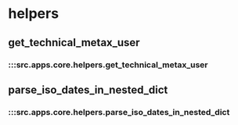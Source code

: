 # helpers

## get_technical_metax_user

### :::src.apps.core.helpers.get_technical_metax_user

## parse_iso_dates_in_nested_dict

### :::src.apps.core.helpers.parse_iso_dates_in_nested_dict

